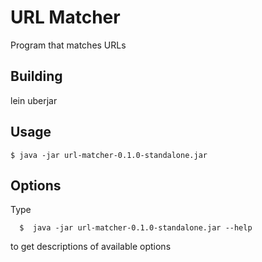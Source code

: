 # URL Matcher

Program that matches URLs

## Building

lein uberjar

## Usage

    $ java -jar url-matcher-0.1.0-standalone.jar

## Options

Type

	  $  java -jar url-matcher-0.1.0-standalone.jar --help

to get descriptions of available options
